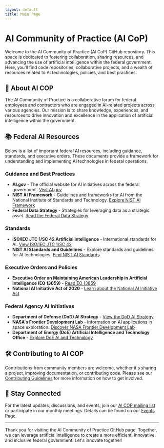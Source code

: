 ```yaml
---
layout: default
title: Main Page
---
```


# AI Community of Practice (AI CoP)

Welcome to the AI Community of Practice (AI CoP) GitHub repository. This space is dedicated to fostering collaboration, sharing resources, and advancing the use of artificial intelligence within the federal government. Here, you'll find code repositories, collaborative projects, and a wealth of resources related to AI technologies, policies, and best practices.

## 🌟 About AI COP

The AI Community of Practice is a collaborative forum for federal employees and contractors who are engaged in AI-related projects across various agencies. Our mission is to share knowledge, experiences, and resources to drive innovation and excellence in the application of artificial intelligence within the government.

## 📚 Federal AI Resources

Below is a list of important federal AI resources, including guidance, standards, and executive orders. These documents provide a framework for understanding and implementing AI technologies in federal operations.

### Guidance and Best Practices
  - **AI.gov** - The official website for AI initiatives across the federal government. [Visit AI.gov](https://www.ai.gov/)
  - **NIST AI Framework** - Guidelines and frameworks for AI from the National Institute of Standards and Technology. [Explore NIST AI Framework](https://www.nist.gov/ai)
  - **Federal Data Strategy** - Strategies for leveraging data as a strategic asset. [Read the Federal Data Strategy](https://strategy.data.gov/)

### Standards
  - **ISO/IEC JTC 1/SC 42 Artificial intelligence** - International standards for AI. [View ISO/IEC JTC 1/SC 42](https://www.iso.org/committee/6794475.html)
  - **NIST AI Standards and Guidelines** - Explore standards and guidelines for AI technologies. [Find NIST AI Standards](https://www.nist.gov/topics/artificial-intelligence/standards-and-guidelines)

### Executive Orders and Policies
  - **Executive Order on Maintaining American Leadership in Artificial Intelligence (EO 13859)** - [Read EO 13859](https://www.federalregister.gov/documents/2019/02/14/2019-02544/maintaining-american-leadership-in-artificial-intelligence)
  - **National AI Initiative Act of 2020** - [Learn about the National AI Initiative Act](https://www.congress.gov/bill/116th-congress/house-bill/6216/text)

### Federal Agency AI Initiatives
  - **Department of Defense (DoD) AI Strategy** - [View the DoD AI Strategy](https://www.ai.mil/docs/Summary_of_the_2018_DoD_AI_Strategy.pdf)
  - **NASA's Frontier Development Lab** - Information on AI applications in space exploration. [Discover NASA Frontier Development Lab](https://frontierdevelopmentlab.org/)
  - **Department of Energy (DoE) Artificial Intelligence and Technology Office** - [Explore DoE AI and Technology](https://www.energy.gov/aito/artificial-intelligence-and-technology-office)

## 🛠️ Contributing to AI COP

Contributions from community members are welcome, whether it's sharing a project, improving documentation, or contributing code. Please see our [Contributing Guidelines](CONTRIBUTING.md) for more information on how to get involved.

## 📢 Stay Connected

For the latest updates, discussions, and events, join our [AI COP mailing list](mailto:ai-cop@listserv.gov) or participate in our monthly meetings. Details can be found on our [Events Page](EVENTS.md).

---

Thank you for visiting the AI Community of Practice GitHub page. Together, we can leverage artificial intelligence to create a more efficient, innovative, and inclusive federal government. Let's innovate together!
